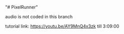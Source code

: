 "# PixelRunner" 


audio is not coded in this branch


tutorial link: https://youtu.be/AY9MnQ4x3zk
till 3:09:00